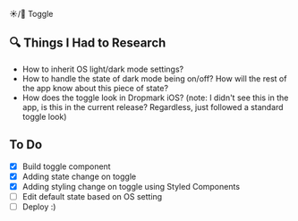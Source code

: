 ☀️/🌙 Toggle

## 🔍 Things I Had to Research
- How to inherit OS light/dark mode settings?
- How to handle the state of dark mode being on/off? How will the rest of the app know about this piece of state?
- How does the toggle look in Dropmark iOS? (note: I didn't see this in the app, is this in the current release? Regardless, just followed a standard toggle look)

## To Do
- [x] Build toggle component 
- [x] Adding state change on toggle
- [x] Adding styling change on toggle using Styled Components
- [ ] Edit default state based on OS setting
- [ ] Deploy :)